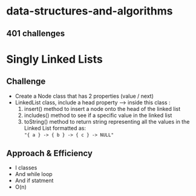 # data-structures-and-algorithms 


## 401 challenges 

# Singly Linked Lists

## Challenge
  - Create a Node class that has 2 properties (value / next)
  - LinkedList class, include a head property --> inside this class :  
     1. insert() method to insert a node onto the head of the linked list  
     2. includes() method to see if a specific value in the linked list  
     3. toString() method to return string representing all the values in the Linked List formatted as:  
    `"{ a } -> { b } -> { c } -> NULL"`

## Approach & Efficiency
- I classes 
- And while loop
- And if statment 
- O(n) 



